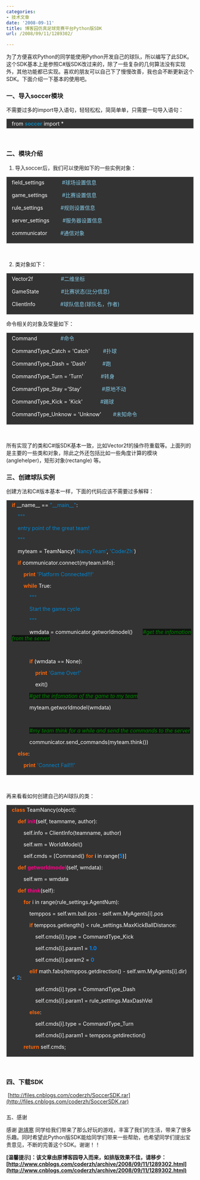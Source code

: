 ```yaml
---
categories:
- 技术文章
date: '2008-09-11'
title: 博客园仿真足球竞赛平台Python版SDK
url: /2008/09/11/1289302/

---
```



为了方便喜欢Python的同学能使用Python开发自己的球队，所以编写了此SDK。这个SDK基本上是参照C#版SDK改过来的，除了一些复杂的几何算法没有实现外，其他功能都已实现。喜欢的朋友可以自己下了慢慢改善，我也会不断更新这个SDK。下面介绍一下基本的使用吧。

### 一、导入soccer模块

不需要过多的import导入语句，轻轻松松，简简单单，只需要一句导入语句：

<div style="border: 1px solid #cccccc; padding: 4px 5px 4px 14px; background-color: #333333; color: #ffffff;">from <span style="color: #0e84b5; font-weight: bold;">soccer</span> import *</div>

&nbsp;

### 二、模块介绍

1. 导入soccer后，我们可以使用如下的一些实例对象：

<div style="border: 1px solid #cccccc; padding: 4px 5px 4px 14px; background-color: #333333; color: #ffffff;"><span style="color: #ffffff;">field_settings</span><span style="color: #ffffff;">&nbsp;&nbsp;&nbsp;&nbsp;&nbsp;&nbsp;&nbsp;&nbsp;&nbsp;&nbsp;&nbsp; </span><span style="color: #87ceeb;">#球场设置信息</span>

<span style="color: #ffffff;">game_settings</span><span style="color: #ffffff;">&nbsp;&nbsp;&nbsp;&nbsp;&nbsp;&nbsp;&nbsp;&nbsp;&nbsp; </span><span style="color: #87ceeb;">#比赛设置信息</span>

<span style="color: #ffffff;">rule_settings</span><span style="color: #ffffff;">&nbsp;&nbsp;&nbsp;&nbsp;&nbsp;&nbsp;&nbsp;&nbsp;&nbsp;&nbsp;&nbsp; </span><span style="color: #87ceeb;">#规则设置信息</span>

<span style="color: #ffffff;">server_settings</span><span style="color: #ffffff;">&nbsp;&nbsp;&nbsp;&nbsp;&nbsp;&nbsp;&nbsp;&nbsp; </span><span style="color: #87ceeb;">#服务器设置信息</span>

<span style="color: #ffffff;">communicator</span><span style="color: #ffffff;">&nbsp;&nbsp;&nbsp;&nbsp;&nbsp;&nbsp;&nbsp;&nbsp; </span><span style="color: #87ceeb;">#通信对象</span></div>

&nbsp;

2. 类对象如下：

<div style="border: 1px solid #cccccc; padding: 4px 5px 4px 14px; background-color: #333333; color: #ffffff;"><span style="color: #ffffff;">Vector2f</span><span style="color: #ffffff;">&nbsp;&nbsp;&nbsp;&nbsp;&nbsp;&nbsp;&nbsp;&nbsp;&nbsp;&nbsp;&nbsp;&nbsp;&nbsp;&nbsp;&nbsp;&nbsp;&nbsp;&nbsp; </span><span style="color: #87ceeb;">#二维坐标</span>

<span style="color: #ffffff;">GameState</span><span style="color: #ffffff;">&nbsp;&nbsp;&nbsp;&nbsp;&nbsp;&nbsp;&nbsp;&nbsp;&nbsp;&nbsp;&nbsp;&nbsp;&nbsp;&nbsp; </span><span style="color: #87ceeb;">#比赛状态(比分信息)</span>

<span style="color: #ffffff;">ClientInfo</span><span style="color: #ffffff;">&nbsp;&nbsp;&nbsp;&nbsp;&nbsp;&nbsp;&nbsp;&nbsp;&nbsp;&nbsp;&nbsp;&nbsp;&nbsp;&nbsp;&nbsp;&nbsp; </span><span style="color: #87ceeb;">#球队信息(球队名，作者)</span></div>

命令相关的对象及常量如下：

<div style="border: 1px solid #cccccc; padding: 4px 5px 4px 14px; background-color: #333333; color: #ffffff;"><span style="color: #ffffff;">Command</span><span style="color: #ffffff;">&nbsp;&nbsp;&nbsp;&nbsp;&nbsp;&nbsp;&nbsp;&nbsp;&nbsp;&nbsp;&nbsp;&nbsp;&nbsp;&nbsp;&nbsp; </span><span style="color: #87ceeb;">#命令</span>

<span style="color: #ffffff;">CommandType_Catch</span> <span style="color: #ffffff;">=</span> <span style="color: #ffffff;">'Catch'</span><span style="color: #ffffff;">&nbsp;&nbsp;&nbsp;&nbsp;&nbsp;&nbsp;&nbsp;&nbsp; </span><span style="color: #87ceeb;">#扑球</span>

<span style="color: #ffffff;">CommandType_Dash</span> <span style="color: #ffffff;">=</span> <span style="color: #ffffff;">'Dash'</span><span style="color: #ffffff;">&nbsp;&nbsp;&nbsp;&nbsp;&nbsp;&nbsp;&nbsp;&nbsp;&nbsp;&nbsp; </span><span style="color: #87ceeb;">#跑</span>

<span style="color: #ffffff;">CommandType_Turn</span> <span style="color: #ffffff;">=</span> <span style="color: #ffffff;">'Turn'</span><span style="color: #ffffff;">&nbsp;&nbsp;&nbsp;&nbsp;&nbsp;&nbsp;&nbsp;&nbsp;&nbsp;&nbsp;&nbsp; </span><span style="color: #87ceeb;">#转身</span>

<span style="color: #ffffff;">CommandType_Stay</span> <span style="color: #ffffff;">=</span><span style="color: #ffffff;">'Stay'</span><span style="color: #ffffff;">&nbsp;&nbsp;&nbsp;&nbsp;&nbsp;&nbsp;&nbsp;&nbsp;&nbsp;&nbsp;&nbsp;&nbsp;&nbsp; </span><span style="color: #87ceeb;">#原地不动</span>

<span style="color: #ffffff;">CommandType_Kick</span> <span style="color: #ffffff;">=</span>&nbsp;<span style="color: #ffffff;">'Kick'</span><span style="color: #ffffff;">&nbsp;&nbsp;&nbsp;&nbsp;&nbsp;&nbsp;&nbsp;&nbsp;&nbsp;&nbsp;&nbsp; </span><span style="color: #87ceeb;">#踢球</span>

<span style="color: #ffffff;">CommandType_Unknow</span> <span style="color: #ffffff;">=</span> <span style="color: #ffffff;">'Unknow'</span><span style="color: #ffffff;">&nbsp;&nbsp;&nbsp;&nbsp;&nbsp;&nbsp;&nbsp; </span><span style="color: #87ceeb;">#未知命令</span></div>

&nbsp;

所有实现了的类和C#版SDK基本一致，比如Vector2f的操作符重载等。上面列的是主要的一些类和对象，除此之外还包括比如一些角度计算的模块(anglehelper)，矩形对象(rectangle) 等。

### 三、创建球队实例

创建方法和C#版本基本一样，下面的代码应该不需要过多解释：

<div style="border: 1px solid #cccccc; padding: 4px 5px 4px 14px; background-color: #333333; color: #ffffff;"><span style="color: #fb660a; font-weight: bold;">if</span> <span style="color: #ffffff;">__name__</span> <span style="color: #ffffff;">==</span> <span style="color: #0086d2;">"__main__"</span><span style="color: #ffffff;">:</span>

<span style="color: #ffffff;">&nbsp;&nbsp;&nbsp; </span><span style="color: #0086d2;">"""</span>

<span style="color: #0086d2;">&nbsp;&nbsp;&nbsp; entry point of the great team!</span>

<span style="color: #0086d2;">&nbsp;&nbsp;&nbsp; """</span>

<span style="color: #ffffff;">&nbsp;&nbsp;&nbsp; </span><span style="color: #ffffff;">myteam</span> <span style="color: #ffffff;">=</span> <span style="color: #ffffff;">TeamNancy</span><span style="color: #ffffff;">(</span><span style="color: #0086d2;">'NancyTeam'</span><span style="color: #ffffff;">,</span> <span style="color: #0086d2;">'CoderZh'</span><span style="color: #ffffff;">)</span>

<span style="color: #ffffff;">&nbsp;&nbsp;&nbsp; </span><span style="color: #fb660a; font-weight: bold;">if</span> <span style="color: #ffffff;">communicator</span><span style="color: #ffffff;">.</span><span style="color: #ffffff;">connect</span><span style="color: #ffffff;">(</span><span style="color: #ffffff;">myteam</span><span style="color: #ffffff;">.</span><span style="color: #ffffff;">info</span><span style="color: #ffffff;">):</span>

<span style="color: #ffffff;">&nbsp;&nbsp;&nbsp;&nbsp;&nbsp;&nbsp;&nbsp; </span><span style="color: #fb660a; font-weight: bold;">print</span> <span style="color: #0086d2;">'Platform Connected!!!'</span>

<span style="color: #ffffff;">&nbsp;&nbsp;&nbsp;&nbsp;&nbsp;&nbsp;&nbsp; </span><span style="color: #fb660a; font-weight: bold;">while</span> <span style="color: #ffffff;">True</span><span style="color: #ffffff;">:</span>

<span style="color: #ffffff;">&nbsp;&nbsp;&nbsp;&nbsp;&nbsp;&nbsp;&nbsp;&nbsp;&nbsp;&nbsp;&nbsp; </span><span style="color: #0086d2;">"""</span>

<span style="color: #0086d2;">&nbsp;&nbsp;&nbsp;&nbsp;&nbsp;&nbsp;&nbsp;&nbsp;&nbsp;&nbsp;&nbsp; Start the game cycle</span>

<span style="color: #0086d2;">&nbsp;&nbsp;&nbsp;&nbsp;&nbsp;&nbsp;&nbsp;&nbsp;&nbsp;&nbsp;&nbsp; """</span>

<span style="color: #ffffff;">&nbsp;&nbsp;&nbsp;&nbsp;&nbsp;&nbsp;&nbsp;&nbsp;&nbsp;&nbsp;&nbsp; </span><span style="color: #ffffff;">wmdata</span> <span style="color: #ffffff;">=</span> <span style="color: #ffffff;">communicator</span><span style="color: #ffffff;">.</span><span style="color: #ffffff;">getworldmodel</span><span style="color: #ffffff;">()</span><span style="color: #ffffff;">&nbsp;&nbsp;&nbsp;&nbsp;&nbsp;&nbsp; </span><span style="color: #008800; font-style: italic; background-color: #0f140f;">#get the infomation from the server</span>

<span style="color: #ffffff;">&nbsp;&nbsp;&nbsp;&nbsp;&nbsp;&nbsp;&nbsp;&nbsp;&nbsp;&nbsp; </span>

<span style="color: #ffffff;">&nbsp;&nbsp;&nbsp;&nbsp;&nbsp;&nbsp;&nbsp;&nbsp;&nbsp;&nbsp;&nbsp; </span><span style="color: #fb660a; font-weight: bold;">if</span> <span style="color: #ffffff;">(</span><span style="color: #ffffff;">wmdata</span> <span style="color: #ffffff;">==</span> <span style="color: #ffffff;">None</span><span style="color: #ffffff;">):</span>

<span style="color: #ffffff;">&nbsp;&nbsp;&nbsp;&nbsp;&nbsp;&nbsp;&nbsp;&nbsp;&nbsp;&nbsp;&nbsp;&nbsp;&nbsp;&nbsp;&nbsp; </span><span style="color: #fb660a; font-weight: bold;">print</span> <span style="color: #0086d2;">'Game Over!'</span>

<span style="color: #ffffff;">&nbsp;&nbsp;&nbsp;&nbsp;&nbsp;&nbsp;&nbsp;&nbsp;&nbsp;&nbsp;&nbsp;&nbsp;&nbsp;&nbsp;&nbsp; </span><span style="color: #ffffff;">exit</span><span style="color: #ffffff;">()</span>

<span style="color: #ffffff;">&nbsp;&nbsp;&nbsp;&nbsp;&nbsp;&nbsp;&nbsp;&nbsp;&nbsp;&nbsp;&nbsp; </span><span style="color: #008800; font-style: italic; background-color: #0f140f;">#get the infomation of the game to my team</span>

<span style="color: #ffffff;">&nbsp;&nbsp;&nbsp;&nbsp;&nbsp;&nbsp;&nbsp;&nbsp;&nbsp;&nbsp;&nbsp; </span><span style="color: #ffffff;">myteam</span><span style="color: #ffffff;">.</span><span style="color: #ffffff;">getworldmodel</span><span style="color: #ffffff;">(</span><span style="color: #ffffff;">wmdata</span><span style="color: #ffffff;">)</span>

<span style="color: #ffffff;">&nbsp;&nbsp;&nbsp;&nbsp;&nbsp;&nbsp;&nbsp;&nbsp;&nbsp;&nbsp; </span>

<span style="color: #ffffff;">&nbsp;&nbsp;&nbsp;&nbsp;&nbsp;&nbsp;&nbsp;&nbsp;&nbsp;&nbsp;&nbsp; </span><span style="color: #008800; font-style: italic; background-color: #0f140f;">#my team think for a while and send the commands to the server</span>

<span style="color: #ffffff;">&nbsp;&nbsp;&nbsp;&nbsp;&nbsp;&nbsp;&nbsp;&nbsp;&nbsp;&nbsp;&nbsp; </span><span style="color: #ffffff;">communicator</span><span style="color: #ffffff;">.</span><span style="color: #ffffff;">send_commands</span><span style="color: #ffffff;">(</span><span style="color: #ffffff;">myteam</span><span style="color: #ffffff;">.</span><span style="color: #ffffff;">think</span><span style="color: #ffffff;">())</span>

<span style="color: #ffffff;">&nbsp;&nbsp;&nbsp; </span><span style="color: #fb660a; font-weight: bold;">else</span><span style="color: #ffffff;">:</span>

<span style="color: #ffffff;">&nbsp;&nbsp;&nbsp;&nbsp;&nbsp;&nbsp;&nbsp; </span><span style="color: #fb660a; font-weight: bold;">print</span> <span style="color: #0086d2;">'Connect Fail!!!'</span></div>

&nbsp;

再来看看如何创建自己的AI球队的类：

<div style="border: 1px solid #cccccc; padding: 4px 5px 4px 14px; background-color: #333333; color: #ffffff;"><span style="color: #fb660a; font-weight: bold;">class</span> <span style="color: #ffffff;">TeamNancy</span><span style="color: #ffffff;">(</span><span style="color: #ffffff;">object</span><span style="color: #ffffff;">):</span>

<span style="color: #ffffff;">&nbsp;&nbsp;&nbsp; </span><span style="color: #fb660a; font-weight: bold;">def</span> <span style="color: #ff0086; font-weight: bold;">__init__</span><span style="color: #ffffff;">(</span><span style="color: #ffffff;">self</span><span style="color: #ffffff;">,</span> <span style="color: #ffffff;">teamname</span><span style="color: #ffffff;">,</span> <span style="color: #ffffff;">author</span><span style="color: #ffffff;">):</span>

<span style="color: #ffffff;">&nbsp;&nbsp;&nbsp;&nbsp;&nbsp;&nbsp;&nbsp; </span><span style="color: #ffffff;">self</span><span style="color: #ffffff;">.</span><span style="color: #ffffff;">info</span> <span style="color: #ffffff;">=</span> <span style="color: #ffffff;">ClientInfo</span><span style="color: #ffffff;">(</span><span style="color: #ffffff;">teamname</span><span style="color: #ffffff;">,</span> <span style="color: #ffffff;">author</span><span style="color: #ffffff;">)</span>

<span style="color: #ffffff;">&nbsp;&nbsp;&nbsp;&nbsp;&nbsp;&nbsp;&nbsp; </span><span style="color: #ffffff;">self</span><span style="color: #ffffff;">.</span><span style="color: #ffffff;">wm</span> <span style="color: #ffffff;">=</span> <span style="color: #ffffff;">WorldModel</span><span style="color: #ffffff;">()</span>

<span style="color: #ffffff;">&nbsp;&nbsp;&nbsp;&nbsp;&nbsp;&nbsp;&nbsp; </span><span style="color: #ffffff;">self</span><span style="color: #ffffff;">.</span><span style="color: #ffffff;">cmds</span> <span style="color: #ffffff;">=</span> <span style="color: #ffffff;">[</span><span style="color: #ffffff;">Command</span><span style="color: #ffffff;">()</span> <span style="color: #fb660a; font-weight: bold;">for</span> <span style="color: #ffffff;">i</span> <span style="color: #ffffff;">in</span> <span style="color: #ffffff;">range</span><span style="color: #ffffff;">(</span><span style="color: #0086f7; font-weight: bold;">5</span><span style="color: #ffffff;">)]</span>

<span style="color: #ffffff;">&nbsp;&nbsp;&nbsp; </span><span style="color: #fb660a; font-weight: bold;">def</span> <span style="color: #ff0086; font-weight: bold;">getworldmodel</span><span style="color: #ffffff;">(</span><span style="color: #ffffff;">self</span><span style="color: #ffffff;">,</span> <span style="color: #ffffff;">wmdata</span><span style="color: #ffffff;">):</span>

<span style="color: #ffffff;">&nbsp;&nbsp;&nbsp;&nbsp;&nbsp;&nbsp;&nbsp; </span><span style="color: #ffffff;">self</span><span style="color: #ffffff;">.</span><span style="color: #ffffff;">wm</span> <span style="color: #ffffff;">=</span> <span style="color: #ffffff;">wmdata</span>

<span style="color: #ffffff;">&nbsp;&nbsp;&nbsp; </span><span style="color: #fb660a; font-weight: bold;">def</span> <span style="color: #ff0086; font-weight: bold;">think</span><span style="color: #ffffff;">(</span><span style="color: #ffffff;">self</span><span style="color: #ffffff;">):</span>

<span style="color: #ffffff;">&nbsp;&nbsp;&nbsp;&nbsp;&nbsp;&nbsp;&nbsp; </span><span style="color: #fb660a; font-weight: bold;">for</span> <span style="color: #ffffff;">i</span> <span style="color: #ffffff;">in</span> <span style="color: #ffffff;">range</span><span style="color: #ffffff;">(</span><span style="color: #ffffff;">rule_settings</span><span style="color: #ffffff;">.</span><span style="color: #ffffff;">AgentNum</span><span style="color: #ffffff;">):</span>

<span style="color: #ffffff;">&nbsp;&nbsp;&nbsp;&nbsp;&nbsp;&nbsp;&nbsp;&nbsp;&nbsp;&nbsp;&nbsp; </span><span style="color: #ffffff;">temppos</span> <span style="color: #ffffff;">=</span> <span style="color: #ffffff;">self</span><span style="color: #ffffff;">.</span><span style="color: #ffffff;">wm</span><span style="color: #ffffff;">.</span><span style="color: #ffffff;">ball</span><span style="color: #ffffff;">.</span><span style="color: #ffffff;">pos</span> <span style="color: #ffffff;">-</span> <span style="color: #ffffff;">self</span><span style="color: #ffffff;">.</span><span style="color: #ffffff;">wm</span><span style="color: #ffffff;">.</span><span style="color: #ffffff;">MyAgents</span><span style="color: #ffffff;">[</span><span style="color: #ffffff;">i</span><span style="color: #ffffff;">]</span><span style="color: #ffffff;">.</span><span style="color: #ffffff;">pos</span>

<span style="color: #ffffff;">&nbsp;&nbsp;&nbsp;&nbsp;&nbsp;&nbsp;&nbsp;&nbsp;&nbsp;&nbsp;&nbsp; </span><span style="color: #fb660a; font-weight: bold;">if</span> <span style="color: #ffffff;">temppos</span><span style="color: #ffffff;">.</span><span style="color: #ffffff;">getlength</span><span style="color: #ffffff;">()</span> <span style="color: #ffffff;">&lt;</span> <span style="color: #ffffff;">rule_settings</span><span style="color: #ffffff;">.</span><span style="color: #ffffff;">MaxKickBallDistance</span><span style="color: #ffffff;">:</span>

<span style="color: #ffffff;">&nbsp;&nbsp;&nbsp;&nbsp;&nbsp;&nbsp;&nbsp;&nbsp;&nbsp;&nbsp;&nbsp;&nbsp;&nbsp;&nbsp;&nbsp; </span><span style="color: #ffffff;">self</span><span style="color: #ffffff;">.</span><span style="color: #ffffff;">cmds</span><span style="color: #ffffff;">[</span><span style="color: #ffffff;">i</span><span style="color: #ffffff;">]</span><span style="color: #ffffff;">.</span><span style="color: #ffffff;">type</span> <span style="color: #ffffff;">=</span> <span style="color: #ffffff;">CommandType_Kick</span>

<span style="color: #ffffff;">&nbsp;&nbsp;&nbsp;&nbsp;&nbsp;&nbsp;&nbsp;&nbsp;&nbsp;&nbsp;&nbsp;&nbsp;&nbsp;&nbsp;&nbsp; </span><span style="color: #ffffff;">self</span><span style="color: #ffffff;">.</span><span style="color: #ffffff;">cmds</span><span style="color: #ffffff;">[</span><span style="color: #ffffff;">i</span><span style="color: #ffffff;">]</span><span style="color: #ffffff;">.</span><span style="color: #ffffff;">param1</span> <span style="color: #ffffff;">=</span> <span style="color: #0086f7; font-weight: bold;">1.0</span>

<span style="color: #ffffff;">&nbsp;&nbsp;&nbsp;&nbsp;&nbsp;&nbsp;&nbsp;&nbsp;&nbsp;&nbsp;&nbsp;&nbsp;&nbsp;&nbsp;&nbsp; </span><span style="color: #ffffff;">self</span><span style="color: #ffffff;">.</span><span style="color: #ffffff;">cmds</span><span style="color: #ffffff;">[</span><span style="color: #ffffff;">i</span><span style="color: #ffffff;">]</span><span style="color: #ffffff;">.</span><span style="color: #ffffff;">param2</span> <span style="color: #ffffff;">=</span> <span style="color: #0086f7; font-weight: bold;">0</span>

<span style="color: #ffffff;">&nbsp;&nbsp;&nbsp;&nbsp;&nbsp;&nbsp;&nbsp;&nbsp;&nbsp;&nbsp;&nbsp; </span><span style="color: #fb660a; font-weight: bold;">elif</span> <span style="color: #ffffff;">math</span><span style="color: #ffffff;">.</span><span style="color: #ffffff;">fabs</span><span style="color: #ffffff;">(</span><span style="color: #ffffff;">temppos</span><span style="color: #ffffff;">.</span><span style="color: #ffffff;">getdirection</span><span style="color: #ffffff;">()</span> <span style="color: #ffffff;">-</span> <span style="color: #ffffff;">self</span><span style="color: #ffffff;">.</span><span style="color: #ffffff;">wm</span><span style="color: #ffffff;">.</span><span style="color: #ffffff;">MyAgents</span><span style="color: #ffffff;">[</span><span style="color: #ffffff;">i</span><span style="color: #ffffff;">]</span><span style="color: #ffffff;">.</span><span style="color: #ffffff;">dir</span><span style="color: #ffffff;">)</span> <span style="color: #ffffff;">&lt;</span> <span style="color: #0086f7; font-weight: bold;">2</span><span style="color: #ffffff;">:</span>

<span style="color: #ffffff;">&nbsp;&nbsp;&nbsp;&nbsp;&nbsp;&nbsp;&nbsp;&nbsp;&nbsp;&nbsp;&nbsp;&nbsp;&nbsp;&nbsp;&nbsp; </span><span style="color: #ffffff;">self</span><span style="color: #ffffff;">.</span><span style="color: #ffffff;">cmds</span><span style="color: #ffffff;">[</span><span style="color: #ffffff;">i</span><span style="color: #ffffff;">]</span><span style="color: #ffffff;">.</span><span style="color: #ffffff;">type</span> <span style="color: #ffffff;">=</span> <span style="color: #ffffff;">CommandType_Dash</span>

<span style="color: #ffffff;">&nbsp;&nbsp;&nbsp;&nbsp;&nbsp;&nbsp;&nbsp;&nbsp;&nbsp;&nbsp;&nbsp;&nbsp;&nbsp;&nbsp;&nbsp; </span><span style="color: #ffffff;">self</span><span style="color: #ffffff;">.</span><span style="color: #ffffff;">cmds</span><span style="color: #ffffff;">[</span><span style="color: #ffffff;">i</span><span style="color: #ffffff;">]</span><span style="color: #ffffff;">.</span><span style="color: #ffffff;">param1</span> <span style="color: #ffffff;">=</span> <span style="color: #ffffff;">rule_settings</span><span style="color: #ffffff;">.</span><span style="color: #ffffff;">MaxDashVel</span>

<span style="color: #ffffff;">&nbsp;&nbsp;&nbsp;&nbsp;&nbsp;&nbsp;&nbsp;&nbsp;&nbsp;&nbsp;&nbsp; </span><span style="color: #fb660a; font-weight: bold;">else</span><span style="color: #ffffff;">:</span>

<span style="color: #ffffff;">&nbsp;&nbsp;&nbsp;&nbsp;&nbsp;&nbsp;&nbsp;&nbsp;&nbsp;&nbsp;&nbsp;&nbsp;&nbsp;&nbsp;&nbsp; </span><span style="color: #ffffff;">self</span><span style="color: #ffffff;">.</span><span style="color: #ffffff;">cmds</span><span style="color: #ffffff;">[</span><span style="color: #ffffff;">i</span><span style="color: #ffffff;">]</span><span style="color: #ffffff;">.</span><span style="color: #ffffff;">type</span> <span style="color: #ffffff;">=</span> <span style="color: #ffffff;">CommandType_Turn</span>

<span style="color: #ffffff;">&nbsp;&nbsp;&nbsp;&nbsp;&nbsp;&nbsp;&nbsp;&nbsp;&nbsp;&nbsp;&nbsp;&nbsp;&nbsp;&nbsp;&nbsp; </span><span style="color: #ffffff;">self</span><span style="color: #ffffff;">.</span><span style="color: #ffffff;">cmds</span><span style="color: #ffffff;">[</span><span style="color: #ffffff;">i</span><span style="color: #ffffff;">]</span><span style="color: #ffffff;">.</span><span style="color: #ffffff;">param1</span> <span style="color: #ffffff;">=</span> <span style="color: #ffffff;">temppos</span><span style="color: #ffffff;">.</span><span style="color: #ffffff;">getdirection</span><span style="color: #ffffff;">()</span>

<span style="color: #ffffff;">&nbsp;&nbsp;&nbsp;&nbsp;&nbsp;&nbsp;&nbsp; </span><span style="color: #fb660a; font-weight: bold;">return</span> <span style="color: #ffffff;">self</span><span style="color: #ffffff;">.</span><span style="color: #ffffff;">cmds</span><span style="color: #ffffff;">;</span></div>

&nbsp;

### 四、下载SDK

&nbsp;[http://files.cnblogs.com/coderzh/SoccerSDK.rar](http://files.cnblogs.com/coderzh/SoccerSDK.rar)

### 
五、感谢

感谢 [逖靖寒](http://www.cnblogs.com/gpcuster/) 同学给我们带来了那么好玩的游戏，丰富了我们的生活，带来了很多乐趣。同时希望此Python版SDK能给同学们带来一些帮助，也希望同学们提出宝贵意见，不断的完善这个SDK。谢谢！！

**[温馨提示]：该文章由原博客园导入而来，如排版效果不佳，请移步：[http://www.cnblogs.com/coderzh/archive/2008/09/11/1289302.html](http://www.cnblogs.com/coderzh/archive/2008/09/11/1289302.html)**